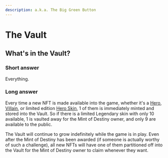 ```yaml
---
description: a.k.a. The Big Green Button
---
```


# The Vault

## What's in the Vault?&#x20;

### Short answer

Everything.

### Long answer

Every time a new NFT is made available into the game, whether it's a [Hero](../tokens/heroes/), [Villain](../tokens/villains/), or limited edition [Hero Skin](../tokens/skins/), 1 of them is immediately minted and stored into the Vault. So if there is a limited Legendary skin with only 10 available, 1 is vaulted away for the Mint of Destiny owner, and only 9 are available to the public.

The Vault will continue to grow indefinitely while the game is in play. Even after the Mint of Destiny has been awarded (if someone is actually worthy of such a challenge), all new NFTs will have one of them partitioned off into the Vault for the Mint of Destiny owner to claim whenever they want.&#x20;
